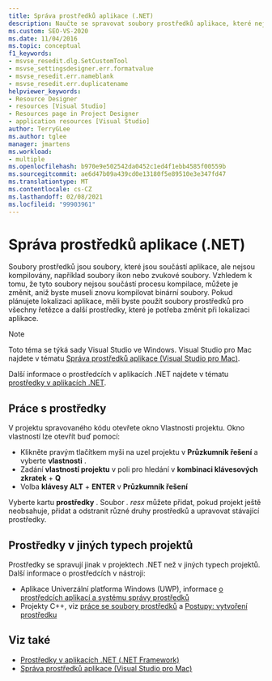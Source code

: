 ```yaml
---
title: Správa prostředků aplikace (.NET)
description: Naučte se spravovat soubory prostředků aplikace, které nejsou součástí procesu kompilace.
ms.custom: SEO-VS-2020
ms.date: 11/04/2016
ms.topic: conceptual
f1_keywords:
- msvse_resedit.dlg.SetCustomTool
- msvse_settingsdesigner.err.formatvalue
- msvse_resedit.err.nameblank
- msvse_resedit.err.duplicatename
helpviewer_keywords:
- Resource Designer
- resources [Visual Studio]
- Resources page in Project Designer
- application resources [Visual Studio]
author: TerryGLee
ms.author: tglee
manager: jmartens
ms.workload:
- multiple
ms.openlocfilehash: b970e9e502542da0452c1ed4f1ebb4585f00559b
ms.sourcegitcommit: ae6d47b09a439cd0e13180f5e89510e3e347fd47
ms.translationtype: MT
ms.contentlocale: cs-CZ
ms.lasthandoff: 02/08/2021
ms.locfileid: "99903961"
---
```

# <a name="manage-application-resources-net"></a>Správa prostředků aplikace (.NET)

Soubory prostředků jsou soubory, které jsou součástí aplikace, ale nejsou kompilovány, například soubory ikon nebo zvukové soubory. Vzhledem k tomu, že tyto soubory nejsou součástí procesu kompilace, můžete je změnit, aniž byste museli znovu kompilovat binární soubory. Pokud plánujete lokalizaci aplikace, měli byste použít soubory prostředků pro všechny řetězce a další prostředky, které je potřeba změnit při lokalizaci aplikace.

> [!NOTE]
> Toto téma se týká sady Visual Studio ve Windows. Visual Studio pro Mac najdete v tématu [Správa prostředků aplikace (Visual Studio pro Mac)](/visualstudio/mac/managing-app-resources).

Další informace o prostředcích v aplikacích .NET najdete v tématu [prostředky v aplikacích .NET](/dotnet/framework/resources/index).

## <a name="work-with-resources"></a>Práce s prostředky

V projektu spravovaného kódu otevřete okno Vlastnosti projektu. Okno vlastností lze otevřít buď pomocí:

- Klikněte pravým tlačítkem myši na uzel projektu v **Průzkumník řešení** a vyberte **vlastnosti** .
- Zadání **vlastností projektu** v poli pro hledání v **kombinaci klávesových zkratek** + **Q**
- Volba **klávesy ALT** + **ENTER** v **Průzkumník řešení**

Vyberte kartu **prostředky** . Soubor *. resx* můžete přidat, pokud projekt ještě neobsahuje, přidat a odstranit různé druhy prostředků a upravovat stávající prostředky.

## <a name="resources-in-other-project-types"></a>Prostředky v jiných typech projektů

Prostředky se spravují jinak v projektech .NET než v jiných typech projektů. Další informace o prostředcích v nástroji:

- Aplikace Univerzální platforma Windows (UWP), informace [o prostředcích aplikací a systému správy prostředků](/windows/uwp/app-resources/)
- Projekty C++, viz [práce se soubory prostředků](/cpp/windows/working-with-resource-files) a [Postupy: vytvoření prostředku](/cpp/windows/how-to-create-a-resource)

## <a name="see-also"></a>Viz také

- [Prostředky v aplikacích .NET (.NET Framework)](/dotnet/framework/resources/index)
- [Správa prostředků aplikace (Visual Studio pro Mac)](/visualstudio/mac/managing-app-resources)
